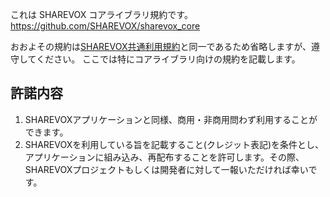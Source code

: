 これは SHAREVOX コアライブラリ規約です。
https://github.com/SHAREVOX/sharevox_core

おおよその規約は[SHAREVOX共通利用規約](https://sharevox.app/terms)と同一であるため省略しますが、遵守してください。
ここでは特にコアライブラリ向けの規約を記載します。

## 許諾内容

1. SHAREVOXアプリケーションと同様、商用・非商用問わず利用することができます。
2. SHAREVOXを利用している旨を記載すること(クレジット表記)を条件とし、アプリケーションに組み込み、再配布することを許可します。その際、SHAREVOXプロジェクトもしくは開発者に対して一報いただければ幸いです。
